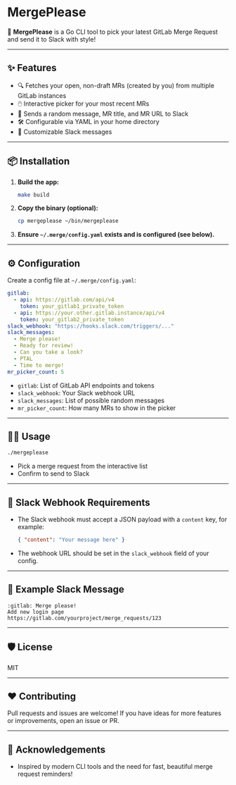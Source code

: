 # MergePlease

🚀 **MergePlease** is a Go CLI tool to pick your latest GitLab Merge Request and send it to Slack with style!

---

## ✨ Features

- 🔍 Fetches your open, non-draft MRs (created by you) from multiple GitLab instances
- 🖱️ Interactive picker for your most recent MRs
- 🎲 Sends a random message, MR title, and MR URL to Slack
- 🛠️ Configurable via YAML in your home directory
- 💬 Customizable Slack messages

---

## 📦 Installation

1. **Build the app:**
   ```sh
   make build
   ```
2. **Copy the binary (optional):**
   ```sh
   cp mergeplease ~/bin/mergeplease
   ```
3. **Ensure `~/.merge/config.yaml` exists and is configured (see below).**

---

## ⚙️ Configuration

Create a config file at `~/.merge/config.yaml`:

```yaml
gitlab:
  - api: https://gitlab.com/api/v4
    token: your_gitlab1_private_token
  - api: https://your.other.gitlab.instance/api/v4
    token: your_gitlab2_private_token
slack_webhook: "https://hooks.slack.com/triggers/..."
slack_messages:
  - Merge please!
  - Ready for review!
  - Can you take a look?
  - PTAL
  - Time to merge!
mr_picker_count: 5
```

- `gitlab`: List of GitLab API endpoints and tokens
- `slack_webhook`: Your Slack webhook URL
- `slack_messages`: List of possible random messages
- `mr_picker_count`: How many MRs to show in the picker

---

## 🧑‍💻 Usage

```sh
./mergeplease
```

- Pick a merge request from the interactive list
- Confirm to send to Slack

---

## 📝 Slack Webhook Requirements

- The Slack webhook must accept a JSON payload with a `content` key, for example:
  ```json
  { "content": "Your message here" }
  ```
- The webhook URL should be set in the `slack_webhook` field of your config.

---

## 📄 Example Slack Message

```
:gitlab: Merge please!
Add new login page
https://gitlab.com/yourproject/merge_requests/123
```

---

## 🛡️ License

MIT

---

## ❤️ Contributing

Pull requests and issues are welcome! If you have ideas for more features or improvements, open an issue or PR.

---

## 🤝 Acknowledgements

- Inspired by modern CLI tools and the need for fast, beautiful merge request reminders!
